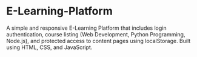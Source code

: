 # E-Learning-Platform
A simple and responsive E-Learning Platform that includes login authentication, course listing (Web Development, Python Programming, Node.js), and protected access to content pages using localStorage. Built using HTML, CSS, and JavaScript.
